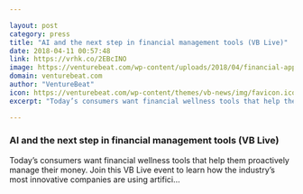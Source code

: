 ```yaml
---

layout: post
category: press
title: "AI and the next step in financial management tools (VB Live)"
date: 2018-04-11 00:57:48
link: https://vrhk.co/2EBcINO
image: https://venturebeat.com/wp-content/uploads/2018/04/financial-app-shutterstock_667755868.jpg?fit=1200%2C850&strip=all
domain: venturebeat.com
author: "VentureBeat"
icon: https://venturebeat.com/wp-content/themes/vb-news/img/favicon.ico
excerpt: "Today’s consumers want financial wellness tools that help them proactively manage their money. Join this VB Live event to learn how the industry’s most innovative companies are using artifici…"

---
```


### AI and the next step in financial management tools (VB Live)

Today’s consumers want financial wellness tools that help them proactively manage their money. Join this VB Live event to learn how the industry’s most innovative companies are using artifici…